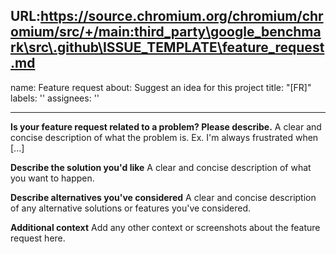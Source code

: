 URL:https://source.chromium.org/chromium/chromium/src/+/main:third_party\google_benchmark\src\.github\ISSUE_TEMPLATE\feature_request.md
---
name: Feature request
about: Suggest an idea for this project
title: "[FR]"
labels: ''
assignees: ''

---

**Is your feature request related to a problem? Please describe.**
A clear and concise description of what the problem is. Ex. I'm always frustrated when [...]

**Describe the solution you'd like**
A clear and concise description of what you want to happen.

**Describe alternatives you've considered**
A clear and concise description of any alternative solutions or features you've considered.

**Additional context**
Add any other context or screenshots about the feature request here.
